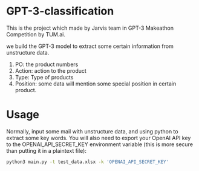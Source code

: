 # GPT-3-classification

This is the project which made by Jarvis team in GPT-3 Makeathon Competition by TUM.ai.

we build the GPT-3 model to extract some certain information from unstructure data.
1. PO: the product numbers
2. Action: action to the product
3. Type: Type of products
4. Position: some data will mention some special position in certain product.

# Usage
Normally, input some mail with unstructure data, and using python to extract some key words. You will also need to export your OpenAI API key to the OPENAI_API_SECRET_KEY environment variable (this is more secure than putting it in a plaintext file):
```sh
python3 main.py -t test_data.xlsx -k 'OPENAI_API_SECRET_KEY'
```
